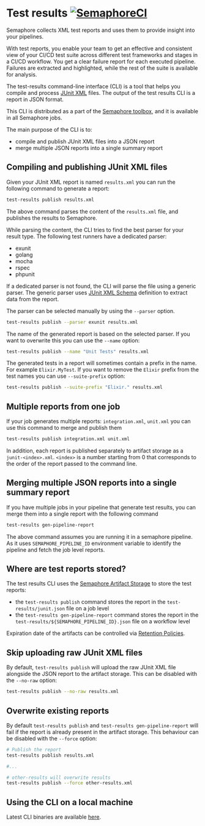 # Test results [![SemaphoreCI](https://semaphore.semaphoreci.com/badges/test-results-cli.svg)](https://semaphore.semaphoreci.com/projects/test-results-cli)

Semaphore collects XML test reports and uses them to provide insight into your pipelines.

With test reports, you enable your team to get an effective and consistent view of your CI/CD test suite across different test frameworks and stages in a CI/CD workflow. You get a clear failure report for each executed pipeline. Failures are extracted and highlighted, while the rest of the suite is available for analysis.

The test-results command-line interface (CLI) is a tool that helps you compile and process [JUnit XML](https://github.com/windyroad/JUnit-Schema/blob/master/JUnit.xsd) files. The output of the test results CLI is a report in JSON format.

This CLI is distributed as a part of the [Semaphore toolbox](https://github.com/semaphoreci/toolbox), and it is available in all Semaphore jobs.

The main purpose of the CLI is to:

- compile and publish JUnit XML files into a JSON report
- merge multiple JSON reports into a single summary report

## Compiling and publishing JUnit XML files

Given your JUnit XML report is named `results.xml` you can run the following command to generate a report:

```bash
test-results publish results.xml
```

The above command parses the content of the `results.xml` file, and publishes the results to Semaphore.

While parsing the content, the CLI tries to find the best parser for your result type. The following test runners have a dedicated parser:

- exunit
- golang
- mocha
- rspec
- phpunit

If a dedicated parser is not found, the CLI will parse the file using a generic parser. The generic parser uses [JUnit XML Schema](https://github.com/windyroad/JUnit-Schema/blob/master/JUnit.xsd) definition to extract data from the report.

The parser can be selected manually by using the `--parser` option.

```bash
test-results publish --parser exunit results.xml
```

The name of the generated report is based on the selected parser. If you want to overwrite this you can use the `--name` option:

```bash
test-results publish --name "Unit Tests" results.xml
```

The generated tests in a report will sometimes contain a prefix in the name. For example `Elixir.MyTest`. If you want to remove the `Elixir` prefix from the test names you can use `--suite-prefix` option:

```bash
test-results publish --suite-prefix "Elixir." results.xml
```

## Multiple reports from one job

If your job generates multiple reports: `integration.xml`, `unit.xml` you can use this command to merge and publish them

```bash
test-results publish integration.xml unit.xml
```

In addition, each report is published separately to artifact storage as a `junit-<index>.xml`. `<index>` is a number starting from 0 that corresponds to the order of the report passed to the command line.

## Merging multiple JSON reports into a single summary report

If you have multiple jobs in your pipeline that generate test results, you can merge them into a single report with the following command

```bash
test-results gen-pipeline-report
```

The above command assumes you are running it in a semaphore pipeline. As it uses `SEMAPHORE_PIPELINE_ID` environment variable to identify the pipeline and fetch the job level reports.

## Where are test reports stored?

The test results CLI uses the [Semaphore Artifact Storage](https://docs.semaphoreci.com/essentials/artifacts/) to store the test reports:

- the `test-results publish` command stores the report in the `test-results/junit.json` file on a job level
- the `test-results gen-pipeline-report` command stores the report in the `test-results/${SEMAPHORE_PIPELINE_ID}.json` file on a workflow level

Expiration date of the artifacts can be controlled via [Retention Policies](https://docs.semaphoreci.com/essentials/artifacts/#artifact-retention-policies).

## Skip uploading raw JUnit XML files

By default, `test-results publish` will upload the raw JUnit XML file alongside the JSON report to the artifact storage. This can be disabled with the `--no-raw` option:

```bash
test-results publish --no-raw results.xml
```

## Overwrite existing reports

By default `test-results publish` and `test-results gen-pipeline-report` will fail if the report is already present in the artifact storage. This behaviour can be disabled with the `--force` option:

```bash
# Publish the report
test-results publish results.xml

#...

# other-results will overwrite results
test-results publish --force other-results.xml
```

## Using the CLI on a local machine

Latest CLI binaries are available [here](https://github.com/semaphoreci/test-results/releases/latest).
